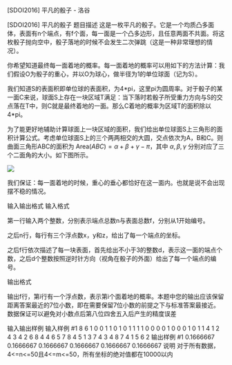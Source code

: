 



[SDOI2016] 平凡的骰子 - 洛谷














[SDOI2016] 平凡的骰子
题目描述
这是一枚平凡的骰子。它是一个均质凸多面体，表面有n个端点，有f个面，每一面是一个凸多边形，且任意两面不共面。将这枚骰子抛向空中，骰子落地的时候不会发生二次弹跳（这是一种非常理想的情况）。

你希望知道最终每一面着地的概率。每一面着地的概率可以用如下的方法计算：我们假设O为骰子的重心，并以O为球心，做半径为1的单位球面（记为S）。

我们知道S的表面积即单位球的表面积，为4\*pi，这里pi为圆周率。对于骰子的某一面C来说，球面S上存在一块区域T满足：当下落时若骰子所受重力方向与S的交点落在T中，则C就是最终着地的一面。那么C着地的概率为区域T的面积除以4\*pi。

为了能更好地辅助计算球面上一块区域的面积，我们给出单位球面S上三角形的面积计算公式。考虑单位球面S上的三个两两相交的大圆，交点依次为A，B和C。则曲面三角形ABC的面积为 $\text{Area}(ABC)=\alpha+\beta+\gamma-\pi$，其中 $\alpha,\beta , \gamma$ 分别对应了三个二面角的大小。如下图所示。

 ![](https://cdn.luogu.com.cn/upload/pic/12756.png) 

我们保证：每一面着地的时候，重心的垂心都恰好在这一面内。也就是说不会出现摆不稳的情况。

输入输出格式
输入格式

第一行输入两个整数，分别表示端点总数n与表面总数f，分别从1开始编号。

之后n行，每行有三个浮点数x，y和z，给出了每一个端点的坐标。

之后f行依次描述了每一块表面，首先给出不小于3的整数d，表示这一面的端点个数，之后d个整数按照逆时针方向（视角在骰子的外面）给出了每一个端点的编号。

输出格式

输出f行，第i行有一个浮点数，表示第i个面着地的概率。本题中您的输出应该保留距离答案最近的7位小数，即在需要保留7位小数的前提之下与标准答案最接近。数据保证可以避免对小数点后第八位四舍五入后产生的精度误差

输入输出样例
输入样例 #1
8 6
1 0 0
1 1 0
1 0 1
1 1 1
0 0 0
0 1 0
0 0 1
0 1 1
4 1 2 4 3
4 2 6 8 4
4 6 5 7 8
4 5 1 3 7
4 3 4 8 7
4 1 5 6 2
输出样例 #1
0.1666667
0.1666667
0.1666667
0.1666667
0.1666667
0.1666667
说明
对于所有数据，4<=n<=50且4<=m<=50，所有坐标的绝对值都在10000以内







